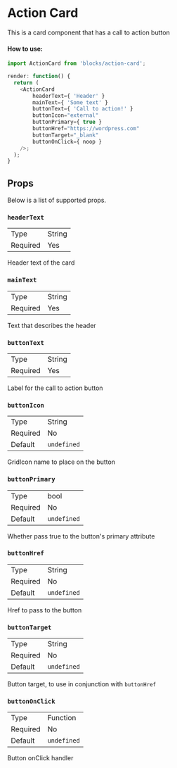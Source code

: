Action Card
=========
This is a card component that has a call to action button

#### How to use:

```js
import ActionCard from 'blocks/action-card';

render: function() {
  return (
	<ActionCard
		headerText={ 'Header' }
		mainText={ 'Some text' }
		buttonText={ 'Call to action!' }
		buttonIcon="external"
		buttonPrimary={ true }
		buttonHref="https://wordpress.com"
		buttonTarget="_blank"
		buttonOnClick={ noop }
	/>;
  );
}
```

## Props

Below is a list of supported props.

### `headerText`

<table>
	<tr><td>Type</td><td>String</td></tr>
	<tr><td>Required</td><td>Yes</td></tr>
</table>

Header text of the card

### `mainText`

<table>
	<tr><td>Type</td><td>String</td></tr>
	<tr><td>Required</td><td>Yes</td></tr>
</table>

Text that describes the header

### `buttonText`

<table>
	<tr><td>Type</td><td>String</td></tr>
	<tr><td>Required</td><td>Yes</td></tr>
</table>

Label for the call to action button

### `buttonIcon`

<table>
	<tr><td>Type</td><td>String</td></tr>
	<tr><td>Required</td><td>No</td></tr>
	<tr><td>Default</td><td><code>undefined</code></td></tr>	
</table>

GridIcon name to place on the button

### `buttonPrimary`

<table>
	<tr><td>Type</td><td>bool</td></tr>
	<tr><td>Required</td><td>No</td></tr>
	<tr><td>Default</td><td><code>undefined</code></td></tr>
</table>

Whether pass true to the button's primary attribute

### `buttonHref`

<table>
	<tr><td>Type</td><td>String</td></tr>
	<tr><td>Required</td><td>No</td></tr>
	<tr><td>Default</td><td><code>undefined</code></td></tr>
</table>

Href to pass to the button

### `buttonTarget`

<table>
	<tr><td>Type</td><td>String</td></tr>
	<tr><td>Required</td><td>No</td></tr>
	<tr><td>Default</td><td><code>undefined</code></td></tr>
</table>

Button target, to use in conjunction with `buttonHref`

### `buttonOnClick`

<table>
	<tr><td>Type</td><td>Function</td></tr>
	<tr><td>Required</td><td>No</td></tr>
	<tr><td>Default</td><td><code>undefined</code></td></tr>
</table>

Button onClick handler
